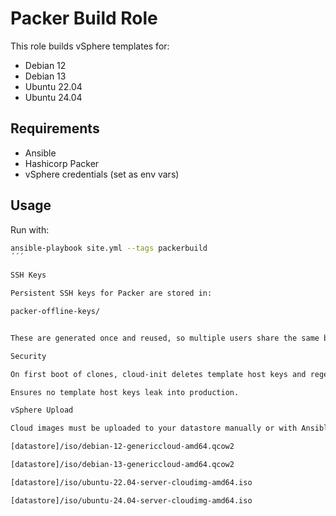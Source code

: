 # Packer Build Role

This role builds vSphere templates for:
- Debian 12
- Debian 13
- Ubuntu 22.04
- Ubuntu 24.04

## Requirements
- Ansible
- Hashicorp Packer
- vSphere credentials (set as env vars)

## Usage

Run with:

```bash
ansible-playbook site.yml --tags packerbuild
´´´

SSH Keys

Persistent SSH keys for Packer are stored in:

packer-offline-keys/


These are generated once and reused, so multiple users share the same build keys.

Security

On first boot of clones, cloud-init deletes template host keys and regenerates fresh ones.

Ensures no template host keys leak into production.

vSphere Upload

Cloud images must be uploaded to your datastore manually or with Ansible before running builds:

[datastore]/iso/debian-12-genericcloud-amd64.qcow2

[datastore]/iso/debian-13-genericcloud-amd64.qcow2

[datastore]/iso/ubuntu-22.04-server-cloudimg-amd64.iso

[datastore]/iso/ubuntu-24.04-server-cloudimg-amd64.iso


